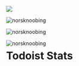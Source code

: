 ![](https://komarev.com/ghpvc/?username=NorskNoobing&style=flat-square)

<p>&nbsp;<img align="left" src="https://github-readme-stats.vercel.app/api?username=norsknoobing&show_icons=true&theme=dark&locale=en&count_private=true&hide=stars,prs" alt="norsknoobing" /></p>

<p><img align="center" src="https://github-readme-stats.vercel.app/api/top-langs?username=norsknoobing&show_icons=true&theme=dark&locale=en&layout=default" alt="norsknoobing" /></p>

<p><img align="left" src="https://github-readme-streak-stats.herokuapp.com/?user=norsknoobing&theme=dark" alt="norsknoobing" /></p>

# Todoist Stats

<!-- TODO-IST:START -->
<!-- TODO-IST:END -->
